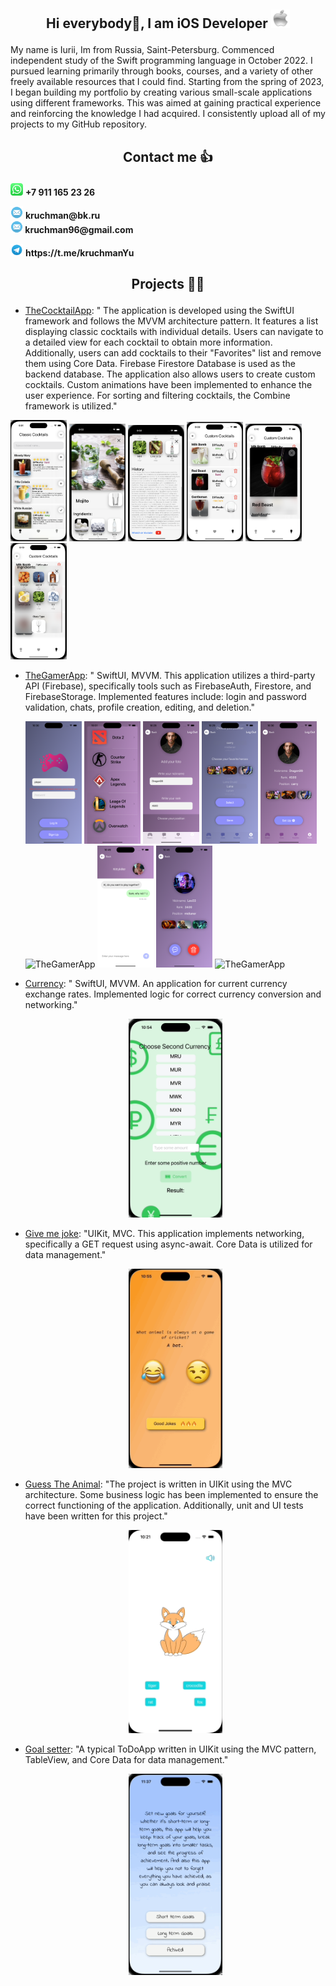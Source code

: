 
## <p align="center"> Hi everybody🤟, I am iOS Developer   <img src="appleLogo.png" alt="image" width="30" height="30" />

My name is Iurii, Im from Russia, Saint-Petersburg. Commenced independent study of the Swift programming language in October 2022. I pursued learning primarily through books, courses, and a variety of other freely available resources that I could find. Starting from the spring of 2023, I began building my portfolio by creating various small-scale applications using different frameworks. This was aimed at gaining practical experience and reinforcing the knowledge I had acquired. I consistently upload all of my projects to my GitHub repository.

## <p align="center"> Contact me 👍

 <p>
  <img src="WhatsApp.png" alt="WhatsApp" width="20" height="20" />
   <strong>+7 911 165 23 26</strong>
</p>
<p>
  <img src="mail.png" alt="Mail" width="20" height="20" />
  <strong>kruchman@bk.ru <br>
   <img src="mail.png" alt="Mail" width="20" height="20" />
  kruchman96@gmail.com</strong>
</p>
<p>
  <img src="telegram.png" alt="Telegram" width="20" height="20" />
  <strong>https://t.me/kruchmanYu</strong>
</p>

## <p align="center"> Projects 🧑‍💻

- [TheCocktailApp](https://github.com/kruchman/Cocktail-App): "
The application is developed using the SwiftUI framework and follows the MVVM architecture pattern. It features a list displaying classic cocktails with individual details. Users can navigate to a detailed view for each cocktail to obtain more information. Additionally, users can add cocktails to their "Favorites" list and remove them using Core Data. Firebase Firestore Database is used as the backend database. The application also allows users to create custom cocktails. Custom animations have been implemented to enhance the user experience. For sorting and filtering cocktails, the Combine framework is utilized."

<p align="leading" style="margin-right: 25px;">
<img src="CocktailAppContent/classicCocktailsList.png" alt="TheCocktailApp" width="90" />
 <img src="CocktailAppContent/detailScreen.png" alt="TheCocktailApp" width="90" />
 <img src="CocktailAppContent/detailSecondScreen.png" alt="TheCocktailApp" width="90" />
 <img src="CocktailAppContent/customCocktailsList.png" alt="TheCocktailApp" width="90" />
 <img src="CocktailAppContent/customCocktailDetail.png" alt="TheCocktailApp" width="90" />
 <img src="CocktailAppContent/customCocktailDetailSecond.png" alt="TheCocktailApp" width="90" />
</p>

- [TheGamerApp](https://github.com/kruchman/TheGamerApp): "
SwiftUI, MVVM. This application utilizes a third-party API (Firebase), specifically tools such as FirebaseAuth, Firestore, and FirebaseStorage. Implemented features include: login and password validation, chats, profile creation, editing, and deletion."

  <p align="leading">
     <img src="The Gamer App Content/FirstScreen.png" alt="TheGamerApp" width="90" />
    <img src="The Gamer App Content/GameSelection.png" alt="TheGamerApp" width="90" />
  <img src="The Gamer App Content/ProfileSetting1.png" alt="TheGamerApp" width="90" />
  <img src="The Gamer App Content/ProfileSetting2.png" alt="TheGamerApp" width="90" />
  <img src="The Gamer App Content/Profile.png" alt="TheGamerApp" width="90" />
  <img src="The Gamer App Content/UsersList.png" alt="TheGamerApp" width="90" />
  <img src="The Gamer App Content/Chat.png" alt="TheGamerApp" width="90" />
  <img src="The Gamer App Content/FavoritesDetail.png" alt="FavoritesDetail" width="90" />
  <img src="The Gamer App Content/TheGamerApp.gif" alt="TheGamerApp" width="90" height="200" />
</p>

- [Currency](https://github.com/kruchman/Currency): "
SwiftUI, MVVM. An application for current currency exchange rates. Implemented logic for correct currency conversion and networking."
  <p align="center">
  <img src="Currency.gif2.gif" alt="Currency" width="150" />
</p>

- [Give me joke](https://github.com/kruchman/Give-me-joke): "UIKit, MVC. This application implements networking, specifically a GET request using async-await. Core Data is utilized for data management."

  <p align="center">
  <img src="GiveMeJoke.gif2.gif" alt="Give me joke" width="150" />
</p>

- [Guess The Animal](https://github.com/kruchman/Guess-The-Animal): "The project is written in UIKit using the MVC architecture. Some business logic has been implemented to ensure the correct functioning of the application. Additionally, unit and UI tests have been written for this project."

  <p align="center">
  <img src="guessTheAnumalGif.gif" alt="GuessTheAnimal" width="150" />
</p>

- [Goal setter](https://github.com/kruchman/Goal-setter): "A typical ToDoApp written in UIKit using the MVC pattern, TableView, and Core Data for data management."

  <p align="center">
  <img src="GoalSetter.gif2.gif" alt="GoalSetter" width="150" />
</p>
